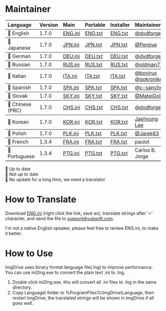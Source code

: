 # Maintainer
<table border="0" cellpadding=5 cols=13 frame=below rules=rows>
    <tr><th align=left>Language</th><th align=left>Version</th><th align=left>Main</th><th align=left>Portable</th><th align=left>Installer</th><th align=left>Maintainer</th></tr> 
    <tr><td>&#x1F34F; English</td><td>1.7.0</td><td><a href="https://github.com/dvdforge/imgdrive_translations/edit/master/ENG.ini">ENG.ini</a></td><td><a href="https://github.com/dvdforge/imgdrive_translations/edit/master/portable_lang/ENG.txt">ENG.txt</a></td><td><a href="https://github.com/dvdforge/imgdrive_translations/edit/master/setup_lang/ENG.txt">ENG.txt</a></td><td><a href="https://github.com/dvdforge">@dvdforge</a></td></tr>
    <tr><td>&#x1F34F; Japanese</td><td>1.7.0</td><td><a href="https://github.com/dvdforge/imgdrive_translations/edit/master/JPN.ini">JPN.ini</a></td><td><a href="https://github.com/dvdforge/imgdrive_translations/edit/master/portable_lang/JPN.txt">JPN.txt</a></td><td><a href="https://github.com/dvdforge/imgdrive_translations/edit/master/setup_lang/JPN.txt">JPN.txt</a></td></td><td><a href="https://github.com/Pentive">@Pentive</a></td></tr>
    <tr><td>&#x1F34F; German</td><td>1.7.0</td><td><a href="https://github.com/dvdforge/imgdrive_translations/edit/master/DEU.ini">DEU.ini</a></td><td><a href="https://github.com/dvdforge/imgdrive_translations/edit/master/portable_lang/DEU.txt">DEU.txt</a></td><td><a href="https://github.com/dvdforge/imgdrive_translations/edit/master/setup_lang/DEU.txt">DEU.txt</a></td><td><a href="https://github.com/dvdforge">@dvdforge</a></td></tr>
    <tr><td>&#x1F34F; Russian</td><td>1.7.0</td><td><a href="https://github.com/dvdforge/imgdrive_translations/edit/master/RUS.ini">RUS.ini</a></td><td><a href="https://github.com/dvdforge/imgdrive_translations/edit/master/portable_lang/RUS.txt">RUS.txt</a></td><td><a href="https://github.com/dvdforge/imgdrive_translations/edit/master/setup_lang/RUS.txt">RUS.txt</a></td><td><a href="https://github.com/oldman777">@oldman777</a></td></tr>
    <tr><td>&#x1F34F; Italian</td><td>1.7.0</td><td><a href="https://github.com/dvdforge/imgdrive_translations/edit/master/ITA.ini">ITA.ini</a></td><td><a href="https://github.com/dvdforge/imgdrive_translations/edit/master/portable_lang/ITA.txt">ITA.txt</a></td><td><a href="https://github.com/dvdforge/imgdrive_translations/edit/master/setup_lang/ITA.txt">ITA.txt</a></td><td><a href="https://github.com/bovirus">@bovirus</a> <a href="https://github.com/gokronikos">@gokronikos</a></td></tr>
    <tr><td>&#x1F34F; Spanish</td><td>1.7.0</td><td><a href="https://github.com/dvdforge/imgdrive_translations/edit/master/SPA.ini">SPA.ini</a></td><td><a href="https://github.com/dvdforge/imgdrive_translations/edit/master/portable_lang/SPA.txt">SPA.txt</a></td><td><a href="https://github.com/dvdforge/imgdrive_translations/edit/master/setup_lang/SPA.txt">SPA.txt</a></td><td><a href="https://github.com/c-sanchez">@c-sanchez</a></td></tr>
    <tr><td>&#x1F34F; Slovak</td><td>1.7.0</td><td><a href="https://github.com/dvdforge/imgdrive_translations/edit/master/SKY.ini">SKY.ini</a></td><td><a href="https://github.com/dvdforge/imgdrive_translations/edit/master/portable_lang/SKY.txt">SKY.txt</a></td><td><a href="https://github.com/dvdforge/imgdrive_translations/edit/master/setup_lang/SKY.txt">SKY.txt</a></td><td><a href="https://github.com/MatejGolian">@MatejGolian</a></td></tr>
    <tr><td>&#x1F34F; Chinese (PRC)</td><td>1.7.0</td><td><a href="https://github.com/dvdforge/imgdrive_translations/edit/master/CHS.ini">CHS.ini</a></td><td><a href="https://github.com/dvdforge/imgdrive_translations/edit/master/portable_lang/CHS.txt">CHS.txt</a></td><td><a href="https://github.com/dvdforge/imgdrive_translations/edit/master/setup_lang/CHS.txt">CHS.txt</a></td><td><a href="https://github.com/dvdforge">@dvdforge</a></td></tr>
    <tr><td>&#x1F34F; Korean</td><td>1.7.0</td><td><a href="https://github.com/dvdforge/imgdrive_translations/edit/master/KOR.ini">KOR.ini</a></td><td><a href="https://github.com/dvdforge/imgdrive_translations/edit/master/portable_lang/KOR.txt">KOR.txt</a></td><td><a href="https://github.com/dvdforge/imgdrive_translations/edit/master/setup_lang/KOR.txt">KOR.txt</a></td><td><a href="http://www.kolanp.com">Jaehyung Lee</a></td></tr>
    <tr><td>&#x1F34F; Polish</td><td>1.7.0</td><td><a href="https://github.com/dvdforge/imgdrive_translations/edit/master/PLK.ini">PLK.ini</a></td><td><a href="https://github.com/dvdforge/imgdrive_translations/edit/master/portable_lang/PLK.txt">PLK.txt</a></td><td><a href="https://github.com/dvdforge/imgdrive_translations/edit/master/setup_lang/PLK.txt">PLK.txt</a></td><td><a href="https://github.com/Jarek63">@Jarek63</a></td></tr>
    <tr><td>&#x1F34E; French</td><td>1.3.4</td><td><a href="https://github.com/dvdforge/imgdrive_translations/edit/master/FRA.ini">FRA.ini</a></td><td><a href="https://github.com/dvdforge/imgdrive_translations/edit/master/portable_lang/FRA.txt">FRA.txt</a></td><td><a href="https://github.com/dvdforge/imgdrive_translations/edit/master/setup_lang/FRA.txt">FRA.txt</a></td><td>paulot</td></tr>
    <tr><td>&#x1F34E; Portuguese</td><td>1.3.4</td><td><a href="https://github.com/dvdforge/imgdrive_translations/edit/master/PTG.ini">PTG.ini</a></td><td><a href="https://github.com/dvdforge/imgdrive_translations/edit/master/portable_lang/PTG.txt">PTG.txt</a></td><td><a href="https://github.com/dvdforge/imgdrive_translations/edit/master/setup_lang/PTG.txt">PTG.txt</a></td><td>Carlos B. Jorge</td></tr>
    <!--tr><td>&#x1F34E; Swedish</td><td>1.2.0</td><td><a href="https://github.com/dvdforge/imgdrive_translations/edit/master/SVE.ini">SVE.ini</a></td><td><a href="https://github.com/dvdforge/imgdrive_translations/edit/master/portable_lang/SVE.txt">SVE.txt</a></td><td><a href="https://github.com/dvdforge/imgdrive_translations/edit/master/setup_lang/SVE.txt">SVE.txt</a></td></tr-->
</table>

&#x1F34F; Up to date<br>
&#x1F34A; Not up to date<br>
&#x1F34E; No update for a long time, we need a translator

# How to Translate
Download [ENG.ini](https://raw.githubusercontent.com/dvdforge/imgdrive_translations/master/ENG.ini) (right click the link, save as), translate strings after '=' character, and send the file to support@yubsoft.com.

I'm not a native English speaker, please feel free to review ENG.ini, to make it better.

# How to Use
ImgDrive uses binary format language file(.lng) to improve performance. You can use ini2lng.exe to convert the plain text .ini to .lng.

1. Double click ini2lng.exe, this will convert all .ini files to .lng in the same directory.
2. Copy Language\ folder to %ProgramFiles%\ImgDrive\Language\, then restart ImgDrive, the translated strings will be shown in ImgDrive if all goes well.
